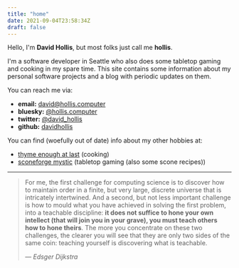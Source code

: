 ```yaml
---
title: "home"
date: 2021-09-04T23:58:34Z
draft: false
---
```


Hello, I'm **David Hollis**, but most folks just call me **hollis**.

I'm a software developer in Seattle who also does some tabletop gaming and cooking in my spare time. This site contains some information about my personal software projects and a blog with periodic updates on them.

You can reach me via:

- **email:** [david@hollis.computer](mailto:david@hollis.computer)  
- **bluesky:** [@hollis.computer](https://bsky.app/profile/hollis.computer)
- **twitter:** [@david_hollis](https://twitter.com/david_hollis)  
- **github:** [davidhollis](https://github.com/davidhollis)

You can find (woefully out of date) info about my other hobbies at:

- [thyme enough at last](https://thymeenoughatlast.com/) (cooking)
- [sconeforge mystic](https://sconeforgemystic.com/) (tabletop gaming (also some scone recipes))

* * *

> For me, the first challenge for computing science is to discover how to maintain order in a finite, but very large, discrete universe that is intricately intertwined. And a second, but not less important challenge is how to mould what you have achieved in solving the first problem, into a teachable discipline: **it does not suffice to hone your own intellect (that will join you in your grave), you must teach others how to hone theirs**. The more you concentrate on these two challenges, the clearer you will see that they are only two sides of the same coin: teaching yourself is discovering what is teachable.
>
> — _Edsger Dijkstra_
